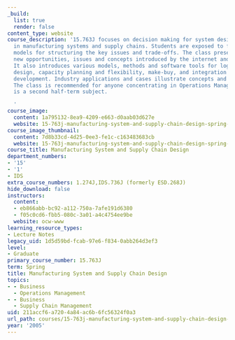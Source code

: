 ```yaml
---
_build:
  list: true
  render: false
content_type: website
course_description: '15.763J focuses on decision making for system design, as it arises
  in manufacturing systems and supply chains. Students are exposed to frameworks and
  models for structuring the key issues and trade-offs. The class presents and discusses
  new opportunities, issues and concepts introduced by the internet and e-commerce.
  It also introduces various models, methods and software tools for logistics network
  design, capacity planning and flexibility, make-buy, and integration with product
  development. Industry applications and cases illustrate concepts and challenges.
  The class is recommended for anyone concentrating in Operations Management, and
  is a second half-term subject.

  '
course_image:
  content: 1a795132-8ea9-4209-e663-d0aab03d627e
  website: 15-763j-manufacturing-system-and-supply-chain-design-spring-2005
course_image_thumbnail:
  content: 7d8b33cd-4d25-0ee3-fe1c-c163483683cb
  website: 15-763j-manufacturing-system-and-supply-chain-design-spring-2005
course_title: Manufacturing System and Supply Chain Design
department_numbers:
- '15'
- '1'
- IDS
extra_course_numbers: 1.274J,IDS.736J (formerly ESD.268J)
hide_download: false
instructors:
  content:
  - eb866abb-bc92-a112-750a-7afe191d6380
  - f05c0cd6-fbb5-080c-3a01-a4c4754ee9be
  website: ocw-www
learning_resource_types:
- Lecture Notes
legacy_uid: 1d5d59bd-fcab-97e6-f834-0abb264d3ef3
level:
- Graduate
primary_course_number: 15.763J
term: Spring
title: Manufacturing System and Supply Chain Design
topics:
- - Business
  - Operations Management
- - Business
  - Supply Chain Management
uid: 211accf6-a720-4a84-ac6b-6fc56324f0a3
url_path: courses/15-763j-manufacturing-system-and-supply-chain-design-spring-2005
year: '2005'
---
```

